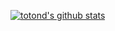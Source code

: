 [![totond's github stats](https://github-readme-stats.vercel.app/api?username=totond?count_private=true?show_icons=true)](https://github.com/anuraghazra/github-readme-stats)

<!--
**totond/totond** is a ✨ _special_ ✨ repository because its `README.md` (this file) appears on your GitHub profile.


Here are some ideas to get you started:

- 🔭 I’m currently working on ...
- 🌱 I’m currently learning ...
- 👯 I’m looking to collaborate on ...
- 🤔 I’m looking for help with ...
- 💬 Ask me about ...
- 📫 How to reach me: ...
- 😄 Pronouns: ...
- ⚡ Fun fact: ...
-->
